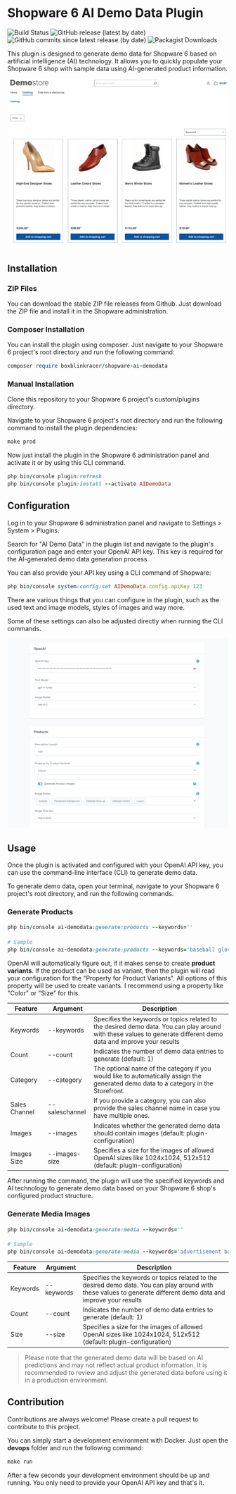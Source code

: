 # Shopware 6 AI Demo Data Plugin

![Build Status](https://github.com/boxblinkracer/shopware-ai-demodata/actions/workflows/ci_pipe.yml/badge.svg)
![GitHub release (latest by date)](https://img.shields.io/github/v/release/boxblinkracer/shopware-ai-demodata)
![GitHub commits since latest release (by date)](https://img.shields.io/github/commits-since/boxblinkracer/shopware-ai-demodata/latest)
![Packagist Downloads](https://img.shields.io/packagist/dt/boxblinkracer/shopware-ai-demodata?color=green&logo=packagist)

This plugin is designed to generate demo data for Shopware 6 based on artificial intelligence (AI) technology. It allows you to quickly populate your Shopware 6 shop with sample data using AI-generated product information.

<p align="center">
   <img src="/.github/assets/shoes.png">
</p>

## Installation

### ZIP Files

You can download the stable ZIP file releases from Github.
Just download the ZIP file and install it in the Shopware administration.

### Composer Installation

You can install the plugin using composer. Just navigate to your Shopware 6 project's root directory and run the following command:

```ruby
composer require boxblinkracer/shopware-ai-demodata
```

### Manual Installation

Clone this repository to your Shopware 6 project's custom/plugins directory.

Navigate to your Shopware 6 project's root directory and run the following command to install the plugin dependencies:

```ruby
make prod
```

Now just install the plugin in the Shopware 6 administration panel and activate it or by using this CLI command.

```ruby
php bin/console plugin:refresh
php bin/console plugin:install --activate AIDemoData
```

## Configuration

Log in to your Shopware 6 administration panel and navigate to Settings > System > Plugins.

Search for "AI Demo Data" in the plugin list and navigate to the plugin's configuration page and enter your OpenAI API key.
This key is required for the AI-generated demo data generation process.

You can also provide your API key using a CLI command of Shopware:

```ruby
php bin/console system:config:set AIDemoData.config.apiKey 123
```

There are various things that you can configure in the plugin, such as the used text and image models, styles of images
and way more.

Some of these settings can also be adjusted directly when running the CLI commands.

<p align="center">
   <img src="/.github/assets/configuration.png">
</p>

## Usage

Once the plugin is activated and configured with your OpenAI API key, you can use the command-line interface (CLI) to generate demo data.

To generate demo data, open your terminal, navigate to your Shopware 6 project's root directory, and run the following commands.

### Generate Products

```ruby
php bin/console ai-demodata:generate:products --keywords=''

# Sample
php bin/console ai-demodata:generate:products --keywords='baseball gloves, right and left, leather, high quality' --count=2
```

OpenAI will automatically figure out, if it makes sense to create **product variants**.
If the product can be used as variant, then the plugin will read your configuration for the "Property for Product Variants".
All options of this property will be used to create variants.
I recommend using a property like "Color" or "Size" for this.


| Feature       | Argument       | Description                                                                                                                                                       |
|---------------|----------------|-------------------------------------------------------------------------------------------------------------------------------------------------------------------|
| Keywords      | --keywords     | Specifies the keywords or topics related to the desired demo data. You can play around with these values to generate different demo data and improve your results |
| Count         | --count        | Indicates the number of demo data entries to generate (default: 1)                                                                                                |
| Category      | --category     | The optional name of the category if you would like to automatically assign the generated demo data to a category in the Storefront.                              |
| Sales Channel | --saleschannel | If you provide a category, you can also provide the sales channel name in case you have multiple ones.                                                            |
| Images        | --images       | Indicates whether the generated demo data should contain images (default: plugin-configuration)                                                                   |
| Images Size   | --images-size  | Specifies a size for the images of allowed OpenAI sizes like 1024x1024, 512x512 (default: plugin-configuration)                                                   |

After running the command, the plugin will use the specified keywords and AI technology to generate demo data based on your Shopware 6 shop's
configured product structure.

### Generate Media Images

```ruby 
php bin/console ai-demodata:generate:media --keywords=''

# Sample
php bin/console ai-demodata:generate:media --keywords='advertisement banner with shoes, woman standing in a city on a square, presenting her white leather high heels, focus on shoes, sun is shining, bright colors, suitcase next to shoes, grass in the background' --count=1
```

| Feature  | Argument   | Description                                                                                                                                                       |
|----------|------------|-------------------------------------------------------------------------------------------------------------------------------------------------------------------|
| Keywords | --keywords | Specifies the keywords or topics related to the desired demo data. You can play around with these values to generate different demo data and improve your results |
| Count    | --count    | Indicates the number of demo data entries to generate (default: 1)                                                                                                |
| Size     | --size     | Specifies a size for the images of allowed OpenAI sizes like 1024x1024, 512x512 (default: plugin-configuration)                                                   |

> Please note that the generated demo data will be based on AI predictions and may not reflect actual product information.
> It is recommended to review and adjust the generated data before using it in a production environment.

## Contribution

Contributions are always welcome! Please create a pull request to contribute to this project.

You can simply start a development environment with Docker.
Just open the **devops** folder and run the following command:

```ruby
make run
```

After a few seconds your development environment should be up and running.
You only need to provide your OpenAI API key and that's it.


